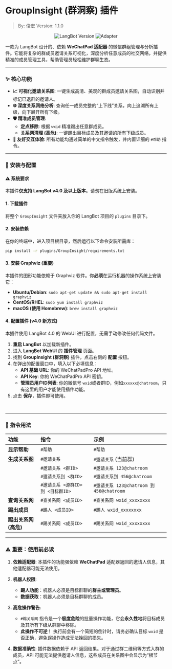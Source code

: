 # GroupInsight (群洞察) 插件

> By: 俊宏
> Version: 1.1.0

<p align="center">
  <img src="https://img.shields.io/badge/LangBot-%3E%3D%204.0-blue?style=for-the-badge" alt="LangBot Version">
  <img src="https://img.shields.io/badge/Adapter-WeChatPad-green?style=for-the-badge" alt="Adapter">
</p>

一款为 LangBot 设计的、依赖 **WeChatPad 适配器** 的微信群组管理与分析插件。它能将复杂的群成员邀请关系可视化，深度分析任意成员的社交网络，并提供精准的成员管理工具，帮助管理员轻松维护群聊生态。

---

### ✨ 核心功能

*   **📈 可视化邀请关系图**: 一键生成高清、美观的群成员邀请关系图，自动识别并标记已退群的邀请人。
*   **🌐 深度关系网络分析**: 查询任一成员完整的“上下线”关系，向上追溯所有上级，向下展开所有下级。
*   **🛡️ 精准成员管理**:
    *   **定点移除**: 根据 `wxid` 精准踢出任意群成员。
    *   **关系网清理 (高危)**: 一键踢出目标成员及其邀请的所有下级成员。
*   **💬 友好交互体验**: 所有功能均通过简单的中文指令触发，并内置详细的 `#帮助` 指令。

---

### 🚀 安装与配置

#### ⚠️ 系统要求
本插件**仅支持 LangBot v4.0 及以上版本**。请勿在旧版系统上安装。

#### 1. 下载插件
将整个 `GroupInsight` 文件夹放入你的 LangBot 项目的 `plugins` 目录下。

#### 2. 安装依赖
在你的终端中，进入项目根目录，然后运行以下命令安装所需库：
```bash
pip install -r plugins/GroupInsight/requirements.txt
```

#### 3. 安装 Graphviz (重要)
本插件的图形功能依赖于 Graphviz 软件。你**必须**在运行机器的操作系统上安装它：
*   **Ubuntu/Debian**: `sudo apt-get update && sudo apt-get install graphviz`
*   **CentOS/RHEL**: `sudo yum install graphviz`
*   **macOS (使用 Homebrew)**: `brew install graphviz`

#### 4. 配置插件 (v4.0 新方式)
本插件使用 LangBot 4.0 的 WebUI 进行配置，无需手动修改任何代码文件。

1.  **重启 LangBot** 以加载新插件。
2.  进入 **LangBot WebUI** 的 **插件管理** 页面。
3.  找到 **GroupInsight (群洞察)** 插件，点击右侧的 **配置** 按钮。
4.  在弹出的配置窗口中，填入以下必填信息：
    *   **API 基础 URL**: 你的 WeChatPadPro API 地址。
    *   **API Key**: 你的 WeChatPadPro API 密钥。
    *   **管理员用户ID列表**: 你的微信号 `wxid`或者群ID，例如`xxxxxx@chatroom`，只有这里的用户才能使用插件功能。
5.  点击 **保存**，插件即可使用。

<br>

---

### 📝 指令用法

| 功能 | 指令 | 示例 |
| :--- | :--- | :--- |
| **显示帮助** | `#帮助` | `#帮助` |
| **生成关系图** | `#邀请关系` | `#邀请关系` (当前群) |
| | `#邀请关系 <群ID>` | `#邀请关系 123@chatroom` |
| | `#邀请关系到 <群ID>` | `#邀请关系到 456@chatroom` |
| | `#邀请关系 <源群ID> 到 <目标群ID>` | `#邀请关系 123@chatroom 到 456@chatroom` |
| **查询关系网** | `#查关系网 <成员ID>` | `#查关系网 wxid_xxxxxxxx` |
| **踢出成员** | `#踢人 <成员ID>` | `#踢人 wxid_xxxxxxxx` |
| **踢出关系网 (高危)** | `#踢关系网 <成员ID>` | `#踢关系网 wxid_xxxxxxxx` |

---

### ⚠️ 重要：使用前必读

1.  **依赖适配器**: 本插件的功能强依赖 **WeChatPad** 适配器返回的邀请人信息，其他适配器可能无法使用。

2.  **机器人权限**:
    *   **踢人功能**：机器人必须是目标群聊的**群主或管理员**。
    *   **数据获取**：机器人必须是目标群聊的成员。

3.  **高危操作警告**:
    *   `#踢关系网` 指令是一个**极度危险**的批量操作功能，它会**永久性地**将目标成员及其所有下级从群聊中移除。
    *   **此操作不可逆！** 执行前会有一个简短的倒计时，请务必确认目标 `wxid` 是否正确，避免误操作造成无法挽回的损失。

4.  **数据准确性**: 插件数据依赖于 API 返回结果。对于通过群二维码等方式入群的成员，API 可能无法提供邀请人信息，这些成员在关系图中会显示为“根节点”。
